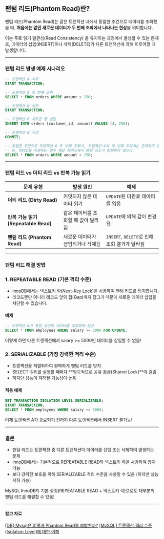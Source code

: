 ## 팬텀 리드(Phantom Read)란?

팬텀 리드(Phantom Read)는 같은 트랜잭션 내에서 동일한 조건으로 데이터를 조회했을 때, **처음에는 없던 새로운 데이터가 두 번째 조회에서 나타나는 현상**을 의미합니다.

이는 주로 읽기 일관성(Read Consistency) 을 유지하는 과정에서 발생할 수 있는 문제로, 데이터의 삽입(INSERT)이나 삭제(DELETE)가 다른 트랜잭션에 의해 이루어질 때 발생합니다.

---

### 팬텀 리드 발생 예제 시나리오
```sql
-- 트랜잭션 A 시작
START TRANSACTION;

-- 트랜잭션 A 첫 번째 조회
SELECT * FROM orders WHERE amount > 150;

-- 트랜잭션 B 시작
START TRANSACTION;

-- 트랜잭션 B 새로운 행 삽입
INSERT INTO orders (customer_id, amount) VALUES (4, 250);

-- 트랜잭션 B 커밋
COMMIT;

-- 동일한 조건으로 트랜잭션 A 두 번째 조회시, 트랜잭션 A의 첫 번째 조회에는 존재하지 않던, 트랜잭션 B에서 삽입된 새로운 행이 함께 조회된다.
-- 단, MVCC를 지원하는 경우 해당 케이스에서 팬텀 리드가 발생하지 않는다.
SELECT * FROM orders WHERE amount > 150;
```

----

### 팬텀 리드 vs 더티 리드 vs 반복 가능 읽기

| 문제 유형 | 발생 원인 | 예제 |
|----------|----------|------|
| **더티 리드 (Dirty Read)** | 커밋되지 않은 데이터 읽기 | `UPDATE`된 미완료 데이터를 읽음 |
| **반복 가능 읽기 (Repeatable Read)** | 같은 데이터를 조회할 때 값이 달라짐 | `UPDATE`에 의해 값이 변경됨 |
| **팬텀 리드 (Phantom Read)** | 새로운 데이터가 삽입되거나 삭제됨 | `INSERT`, `DELETE`로 인해 조회 결과가 달라짐 |

---

### 팬텀 리드 해결 방법

### 1. REPEATABLE READ (기본 격리 수준)
- InnoDB에서는 넥스트키 락(Next-Key Lock)을 사용하여 팬텀 리드를 방지합니다.
- 레코드뿐만 아니라 레코드 앞의 갭(Gap)까지 잠그기 때문에 새로운 데이터 삽입을 차단할 수 있습니다.

#### 예제
```sql
-- 트랜잭션 A가 특정 조건의 데이터를 조회하며 잠금
SELECT * FROM employees WHERE salary >= 5000 FOR UPDATE;
```
이렇게 하면 다른 트랜잭션에서 salary >= 5000인 데이터를 삽입할 수 없음!

### 2. SERIALIZABLE (가장 강력한 격리 수준)
- 트랜잭션을 직렬화하여 완벽하게 팬텀 리드를 방지
- SELECT 쿼리를 실행할 때마다 **암묵적으로 공유 잠금(Shared Lock)**이 걸림
- 하지만 성능이 저하될 가능성이 높음

#### 적용 예제
```sql
SET TRANSACTION ISOLATION LEVEL SERIALIZABLE;
START TRANSACTION;
SELECT * FROM employees WHERE salary >= 5000;
```
이제 트랜잭션 A가 종료되기 전까지 다른 트랜잭션에서 INSERT 불가능!

---

### 결론
- 팬텀 리드는 트랜잭션 중 다른 트랜잭션이 데이터를 삽입 또는 삭제하여 발생하는 문제
- InnoDB에서는 기본적으로 REPEATABLE READ와 넥스트키 락을 사용하여 방지 가능
- 보다 강력한 보호를 위해 SERIALIZABLE 격리 수준을 사용할 수 있음 (하지만 성능 저하 가능)

MySQL InnoDB의 기본 설정(REPEATABLE READ + 넥스트키 락)으로도 대부분의 팬텀 리드를 해결할 수 있음!

---
#### 참고 자료
[[DB] Mysql은 어떻게 Phantom Read를 예방할까?](https://velog.io/@bbbbooo/DB-Mysql%EC%9D%80-%EC%96%B4%EB%96%BB%EA%B2%8C-Phantom-Read%EB%A5%BC-%EC%98%88%EB%B0%A9%ED%95%A0%EA%B9%8C)
[[MySQL] 트랜잭션 격리 수준(Isolation Level)에 대한 이해](https://mozzi-devlog.tistory.com/49#:~:text=%F0%9F%91%A9%E2%80%8D%F0%9F%92%BB%20%ED%8C%AC%ED%85%80%20%EB%A6%AC%EB%93%9C,%EC%9D%BD%EA%B8%B0%EC%97%90%EC%84%9C%EB%8F%84%20%EB%B0%9C%EC%83%9D%ED%95%A0%20%EC%88%98%20%EC%9E%88%EB%8B%A4.)
